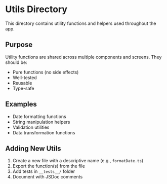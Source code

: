# Utils Directory

This directory contains utility functions and helpers used throughout the app.

## Purpose

Utility functions are shared across multiple components and screens. They should be:
- Pure functions (no side effects)
- Well-tested
- Reusable
- Type-safe

## Examples

- Date formatting functions
- String manipulation helpers
- Validation utilities
- Data transformation functions

## Adding New Utils

1. Create a new file with a descriptive name (e.g., `formatDate.ts`)
2. Export the function(s) from the file
3. Add tests in `__tests__/` folder
4. Document with JSDoc comments

